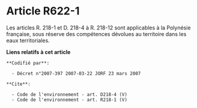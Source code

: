 # Article R622-1

Les articles R. 218-1 et D. 218-4 à R. 218-12 sont applicables à la Polynésie française, sous réserve des compétences
dévolues au territoire dans les eaux territoriales.

**Liens relatifs à cet article**

	**Codifié par**:

	  - Décret n°2007-397 2007-03-22 JORF 23 mars 2007

	**Cite**:

	  - Code de l'environnement - art. D218-4 (V)
	  - Code de l'environnement - art. R218-1 (V)
